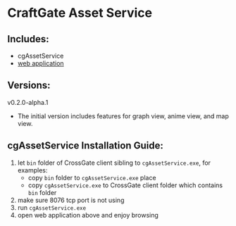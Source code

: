# CraftGate Asset Service

## Includes:
- cgAssetService
- [web application](https://cg.6qn.cc)

## Versions:
v0.2.0-alpha.1
- The initial version includes features for graph view, anime view, and map view.

## cgAssetService Installation Guide:
1. let `bin` folder of CrossGate client sibling to `cgAssetService.exe`, for examples:
   - copy `bin` folder to `cgAssetService.exe` place
   - copy `cgAssetService.exe` to CrossGate client folder which contains `bin` folder
2. make sure 8076 tcp port is not using
3. run `cgAssetService.exe`
4. open web application above and enjoy browsing
